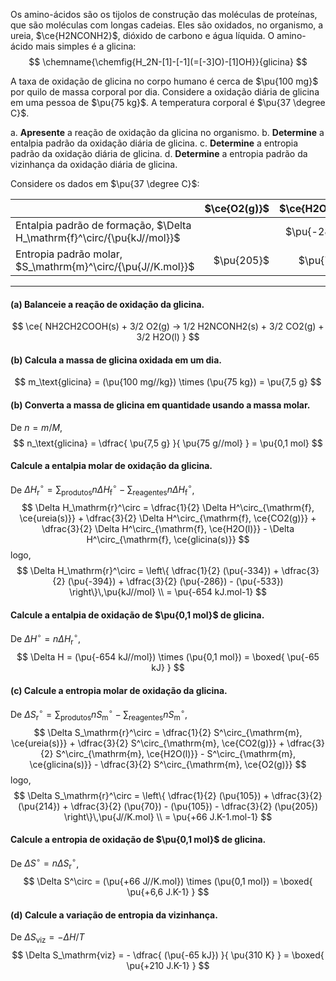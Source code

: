 Os amino-ácidos são os tijolos de construção das moléculas de proteínas, que são moléculas com longas cadeias. Eles são oxidados, no organismo, a ureia, $\ce{H2NCONH2}$, dióxido de carbono e água líquida. O amino-ácido mais simples é a glicina:
$$
    \chemname{\chemfig{H_2N-[1]-[-1](=[-3]O)-[1]OH}}{glicina}
$$

A taxa de oxidação de glicina no corpo humano é cerca de $\pu{100 mg}$ por quilo de massa corporal por dia. Considere a oxidação diária de glicina em uma pessoa de $\pu{75 kg}$. A temperatura corporal é $\pu{37 \degree C}$.

a. **Apresente** a reação de oxidação da glicina no organismo.
b. **Determine** a entalpia padrão da oxidação diária de glicina.
c. **Determine** a entropia padrão da oxidação diária de glicina.
d. **Determine** a entropia padrão da vizinhança da oxidação diária de glicina.

Considere os dados em $\pu{37 \degree C}$:

|                                                                         | $\ce{O2(g)}$ | $\ce{H2O(l)}$ | $\ce{CO2(g)}$ | $\ce{ureia(s)}$ | $\ce{glicina(s)}$ |
| :---------------------------------------------------------------------- | -----------: | ------------: | ------------: | --------------: | ----------------: |
| Entalpia padrão de formação, $\Delta H_\mathrm{f}^\circ/{\pu{kJ//mol}}$ |              |   $\pu{-286}$ |   $\pu{-394}$ |     $\pu{-334}$ |       $\pu{-533}$ |
| Entropia padrão molar, $S_\mathrm{m}^\circ/{\pu{J//K.mol}}$             |   $\pu{205}$ |     $\pu{70}$ |    $\pu{214}$ |      $\pu{105}$ |        $\pu{105}$ |

---

#### **(a)** Balanceie a reação de oxidação da glicina.

$$
    \ce{ NH2CH2COOH(s) + 3/2 O2(g) -> 1/2 H2NCONH2(s) + 3/2 CO2(g) + 3/2 H2O(l) }
$$

#### **(b)** Calcula a massa de glicina oxidada em um dia.

$$
    m_\text{glicina} = (\pu{100 mg//kg}) \times (\pu{75 kg}) = \pu{7,5 g}
$$

#### **(b)** Converta a massa de glicina em quantidade usando a massa molar.

De $n = m/M$,
$$
    n_\text{glicina} = \dfrac{ \pu{7,5 g} }{ \pu{75 g//mol} } = \pu{0,1 mol}
$$

#### Calcule a entalpia molar de oxidação da glicina.

De $\Delta H_\mathrm{r}^\circ = \sum_\text{produtos} n \Delta H^\circ_\mathrm{f} - \sum_\text{reagentes} n \Delta H^\circ_\mathrm{f}$,
$$
   \Delta H_\mathrm{r}^\circ 
        = \dfrac{1}{2} \Delta H^\circ_{\mathrm{f}, \ce{ureia(s)}} 
        + \dfrac{3}{2} \Delta H^\circ_{\mathrm{f}, \ce{CO2(g)}} 
        + \dfrac{3}{2} \Delta H^\circ_{\mathrm{f}, \ce{H2O(l)}}
        - \Delta H^\circ_{\mathrm{f}, \ce{glicina(s)}}
$$
logo,
$$
   \Delta H_\mathrm{r}^\circ
        = \left\{ \dfrac{1}{2} (\pu{-334}) + \dfrac{3}{2} (\pu{-394}) + \dfrac{3}{2} (\pu{-286})  - (\pu{-533}) \right\}\,\pu{kJ//mol} \\
        = \pu{-654 kJ.mol-1}
$$

#### Calcule a entalpia de oxidação de $\pu{0,1 mol}$ de glicina.

De $\Delta H^\circ = n \Delta H_\mathrm{r}^\circ$,
$$
    \Delta H 
        = (\pu{-654 kJ//mol}) \times (\pu{0,1 mol})
        = \boxed{ \pu{-65 kJ} }
$$

#### **(c)** Calcule a entropia molar de oxidação da glicina.

De $\Delta S_\mathrm{r}^\circ = \sum_\text{produtos} n S^\circ_\mathrm{m} - \sum_\text{reagentes} n S^\circ_\mathrm{m}$,
$$
   \Delta S_\mathrm{r}^\circ 
        = \dfrac{1}{2} S^\circ_{\mathrm{m}, \ce{ureia(s)}} 
        + \dfrac{3}{2} S^\circ_{\mathrm{m}, \ce{CO2(g)}} 
        + \dfrac{3}{2} S^\circ_{\mathrm{m}, \ce{H2O(l)}}
        - S^\circ_{\mathrm{m}, \ce{glicina(s)}}
        - \dfrac{3}{2} S^\circ_{\mathrm{m}, \ce{O2(g)}}
$$
logo,
$$
   \Delta S_\mathrm{r}^\circ
      = \left\{ \dfrac{1}{2} (\pu{105}) + \dfrac{3}{2} (\pu{214}) + \dfrac{3}{2} (\pu{70})  - (\pu{105}) - \dfrac{3}{2} (\pu{205}) \right\}\,\pu{J//K.mol} \\
      = \pu{+66 J.K-1.mol-1}
$$

#### Calcule a entropia de oxidação de $\pu{0,1 mol}$ de glicina.

De $\Delta S^\circ = n \Delta S_\mathrm{r}^\circ$,
$$
    \Delta S^\circ 
        = (\pu{+66 J//K.mol}) \times (\pu{0,1 mol})
        = \boxed{ \pu{+6,6 J.K-1} }
$$

#### **(d)** Calcule a variação de entropia da vizinhança.

De $\Delta S_\mathrm{viz} = - \Delta H/T$
$$
    \Delta S_\mathrm{viz} 
        = - \dfrac{ (\pu{-65 kJ}) }{ \pu{310 K} } = \boxed{ \pu{+210 J.K-1} }
$$
